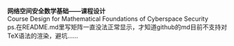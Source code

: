 **网络空间安全数学基础——课程设计**    
Course Design for Mathematical Foundations of Cyberspace Security  
ps.在README.md里写矩阵一直没法正常显示，才知道github的md目前不支持对TeX语法的渲染，避坑……
